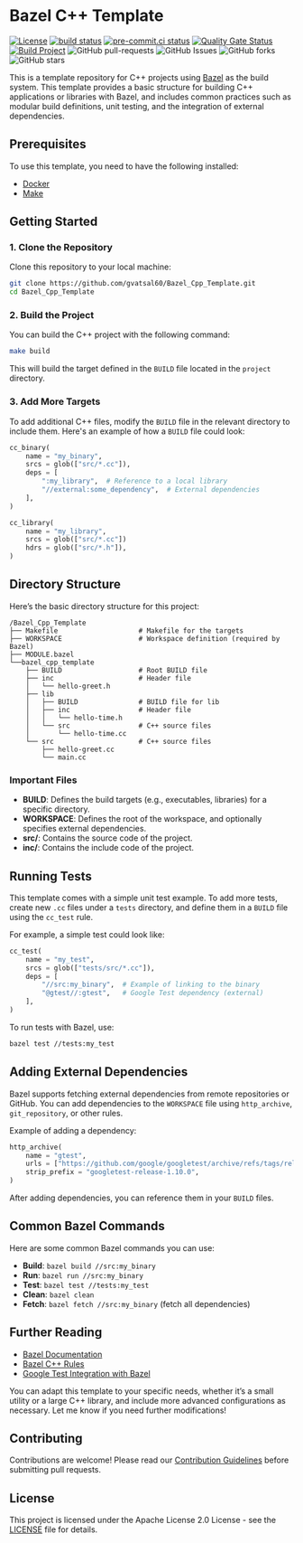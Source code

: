 # Bazel C++ Template

[![License](https://img.shields.io/badge/License-Apache_2.0-blue.svg)](https://img.shields.io/github/license/gvatsal60/Bazel_Cpp_Template)
[![build status](https://github.com/gvatsal60/Bazel_Cpp_Template/actions/workflows/readme-checker.yaml/badge.svg)](https://github.com/gvatsal60/Bazel_Cpp_Template/actions/workflows/readme-checker.yaml)
[![pre-commit.ci status](https://results.pre-commit.ci/badge/github/gvatsal60/Bazel_Cpp_Template/master.svg)](https://results.pre-commit.ci/latest/github/gvatsal60/Bazel_Cpp_Template/HEAD)
[![Quality Gate Status](https://sonarcloud.io/api/project_badges/measure?project=gvatsal60_Bazel_Cpp_Template&metric=alert_status)](https://sonarcloud.io/summary/new_code?id=gvatsal60_Bazel_Cpp_Template)
[![Build Project](https://github.com/gvatsal60/Bazel_Cpp_Template/actions/workflows/build.yml/badge.svg)](https://github.com/gvatsal60/Bazel_Cpp_Template/actions/workflows/build.yml)
![GitHub pull-requests](https://img.shields.io/github/issues-pr/gvatsal60/Bazel_Cpp_Template)
![GitHub Issues](https://img.shields.io/github/issues/gvatsal60/Bazel_Cpp_Template)
![GitHub forks](https://img.shields.io/github/forks/gvatsal60/Bazel_Cpp_Template)
![GitHub stars](https://img.shields.io/github/stars/gvatsal60/Bazel_Cpp_Template)

This is a template repository for C++ projects using [Bazel](https://bazel.build/) as the build system.
This template provides a basic structure for building C++ applications or libraries with Bazel,
and includes common practices such as modular build definitions, unit testing, and the integration of external dependencies.

## Prerequisites

To use this template, you need to have the following installed:

- [Docker](https://www.docker.com/)
- [Make](https://www.gnu.org/software/software.html)

## Getting Started

### 1. Clone the Repository

Clone this repository to your local machine:

```bash
git clone https://github.com/gvatsal60/Bazel_Cpp_Template.git
cd Bazel_Cpp_Template
```

### 2. Build the Project

You can build the C++ project with the following command:

```bash
make build
```

This will build the target defined in the `BUILD` file located in the `project` directory.

### 3. Add More Targets

To add additional C++ files, modify the `BUILD` file in the relevant directory to include them. Here's an example of how a `BUILD` file could look:

```python
cc_binary(
    name = "my_binary",
    srcs = glob(["src/*.cc"]),
    deps = [
        ":my_library",  # Reference to a local library
        "//external:some_dependency",  # External dependencies
    ],
)

cc_library(
    name = "my_library",
    srcs = glob(["src/*.cc"])
    hdrs = glob(["src/*.h"]),
)
```

## Directory Structure

Here’s the basic directory structure for this project:

```tree
/Bazel_Cpp_Template
├── Makefile                    # Makefile for the targets
├── WORKSPACE                   # Workspace definition (required by Bazel)
├── MODULE.bazel
└──bazel_cpp_template
    ├── BUILD                   # Root BUILD file
    ├── inc                     # Header file
    │   └── hello-greet.h
    ├── lib
    │   ├── BUILD               # BUILD file for lib
    │   ├── inc                 # Header file
    │   │   └── hello-time.h
    │   └── src                 # C++ source files
    │       └── hello-time.cc
    └── src                     # C++ source files
        ├── hello-greet.cc
        └── main.cc
```

### Important Files

- **BUILD**: Defines the build targets (e.g., executables, libraries) for a specific directory.
- **WORKSPACE**: Defines the root of the workspace, and optionally specifies external dependencies.
- **src/**: Contains the source code of the project.
- **inc/**: Contains the include code of the project.

## Running Tests

This template comes with a simple unit test example. To add more tests, create new `.cc` files under a `tests` directory, and define them in a `BUILD` file using the `cc_test` rule.

For example, a simple test could look like:

```python
cc_test(
    name = "my_test",
    srcs = glob(["tests/src/*.cc"]),
    deps = [
        "//src:my_binary",  # Example of linking to the binary
        "@gtest//:gtest",   # Google Test dependency (external)
    ],
)
```

To run tests with Bazel, use:

```bash
bazel test //tests:my_test
```

## Adding External Dependencies

Bazel supports fetching external dependencies from remote repositories or GitHub. You can add dependencies to the `WORKSPACE` file using `http_archive`, `git_repository`, or other rules.

Example of adding a dependency:

```python
http_archive(
    name = "gtest",
    urls = ["https://github.com/google/googletest/archive/refs/tags/release-1.10.0.tar.gz"],
    strip_prefix = "googletest-release-1.10.0",
)
```

After adding dependencies, you can reference them in your `BUILD` files.

## Common Bazel Commands

Here are some common Bazel commands you can use:

- **Build**: `bazel build //src:my_binary`
- **Run**: `bazel run //src:my_binary`
- **Test**: `bazel test //tests:my_test`
- **Clean**: `bazel clean`
- **Fetch**: `bazel fetch //src:my_binary` (fetch all dependencies)

## Further Reading

- [Bazel Documentation](https://docs.bazel.build)
- [Bazel C++ Rules](https://docs.bazel.build/versions/main/be/c-cpp.html)
- [Google Test Integration with Bazel](https://docs.bazel.build/versions/main/tutorial/test.html)

You can adapt this template to your specific needs, whether it’s a small utility or a large C++ library, and include more advanced configurations as necessary.
Let me know if you need further modifications!

## Contributing

Contributions are welcome! Please read our
[Contribution Guidelines](https://github.com/gvatsal60/Bazel_Cpp_Template/blob/HEAD/CONTRIBUTING.md)
before submitting pull requests.

## License

This project is licensed under the Apache License 2.0 License - see the
[LICENSE](https://github.com/gvatsal60/Bazel_Cpp_Template/blob/HEAD/LICENSE) file for details.
